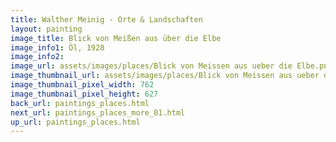 ```yaml
---
title: Walther Meinig - Orte & Landschaften
layout: painting
image_title: Blick von Meißen aus über die Elbe
image_info1: Öl, 1928
image_info2: 
image_url: assets/images/places/Blick von Meissen aus ueber die Elbe.png
image_thumbnail_url: assets/images/places/Blick von Meissen aus ueber die Elbe-klein.png
image_thumbnail_pixel_width: 762
image_thumbnail_pixel_height: 627
back_url: paintings_places.html
next_url: paintings_places_more_01.html
up_url: paintings_places.html
---
```


